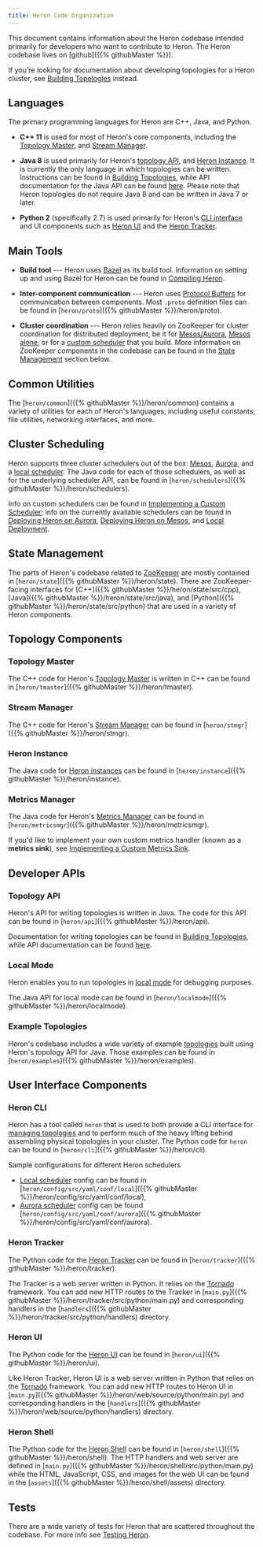 ```yaml
---
title: Heron Code Organization
---
```


This document contains information about the Heron codebase intended primarily
for developers who want to contribute to Heron. The Heron codebase lives on
[github]({{% githubMaster %}}).

If you're looking for documentation about developing topologies for a Heron
cluster, see [Building Topologies](../../concepts/topologies) instead.

## Languages

The primary programming languages for Heron are C++, Java, and Python.

* **C++ 11** is used for most of Heron's core components, including the
[Topology Master](../../concepts/architecture#topology-master), and
[Stream Manager](../../concepts/architecture#stream-manager).

* **Java 8** is used primarily for Heron's [topology
API](../../concepts/topologies), and [Heron Instance](../../concepts/architecture#heron-instance).
It is currently the only language in which topologies can be written. Instructions can be found
in [Building Topologies](../developers/topologies.html), while API documentation for the Java
API can be found [here](/api/topology/index.html). Please note that Heron topologies do not
require Java 8 and can be written in Java 7 or later.

* **Python 2** (specifically 2.7) is used primarily for Heron's [CLI
interface](../..//operators/heron-cli) and UI components such as [Heron
UI](../../operators/heron-ui) and the [Heron
Tracker](../../operators/heron-tracker).

## Main Tools

* **Build tool** --- Heron uses [Bazel](http://bazel.io/) as its build tool.
Information on setting up and using Bazel for Heron can be found in [Compiling
Heron](../../developers/compiling/compiling).

* **Inter-component communication** --- Heron uses [Protocol
Buffers](https://developers.google.com/protocol-buffers/?hl=en) for
communication between components. Most `.proto` definition files can be found in
[`heron/proto`]({{% githubMaster %}}/heron/proto).

* **Cluster coordination** --- Heron relies heavily on ZooKeeper for cluster
coordination for distributed deployment, be it for [Mesos/Aurora](../../operators/deployment/schedulers/aurora),
[Mesos alone](../../operators/deployment/schedulers/mesos), or for a [custom
scheduler](../custom-scheduler) that you build. More information on ZooKeeper
components in the codebase can be found in the [State
Management](#state-management) section below.

## Common Utilities

The [`heron/common`]({{% githubMaster %}}/heron/common) contains a variety of
utilities for each of Heron's languages, including useful constants, file
utilities, networking interfaces, and more.

## Cluster Scheduling

Heron supports three cluster schedulers out of the box:
[Mesos](../../operators/deployment/schedulers/mesos),
[Aurora](../../operators/deployment/schedulers/aurora), and a [local
scheduler](../../operators/deployment/schedulers/local). The Java code for each of those
schedulers, as well as for the underlying scheduler API, can be found in
[`heron/schedulers`]({{% githubMaster %}}/heron/schedulers).

Info on custom schedulers can be found in [Implementing a Custom
Scheduler](../custom-scheduler); info on the currently available schedulers
can be found in [Deploying Heron on
Aurora](../../operators/deployment/schedulers/aurora), [Deploying Heron on
Mesos](../../operators/deployment/schedulers/mesos), and [Local
Deployment](../../operators/deployment/schedulers/local).

## State Management

The parts of Heron's codebase related to
[ZooKeeper](http://zookeeper.apache.org/) are mostly contained in
[`heron/state`]({{% githubMaster %}}/heron/state). There are ZooKeeper-facing
interfaces for [C++]({{% githubMaster %}}/heron/state/src/cpp),
[Java]({{% githubMaster %}}/heron/state/src/java), and
[Python]({{% githubMaster %}}/heron/state/src/python) that are used in a variety of
Heron components.

## Topology Components

### Topology Master

The C++ code for Heron's [Topology
Master](../../concepts/architecture#topology-master) is written in C++ can be
found in [`heron/tmaster`]({{% githubMaster %}}/heron/tmaster).

### Stream Manager

The C++ code for Heron's [Stream
Manager](../../concepts/architecture#stream-manager) can be found in
[`heron/stmgr`]({{% githubMaster %}}/heron/stmgr).

### Heron Instance

The Java code for [Heron
instances](../../concepts/architecture#heron-instance) can be found in
[`heron/instance`]({{% githubMaster %}}/heron/instance).

### Metrics Manager

The Java code for Heron's [Metrics
Manager](../../concepts/architecture#metrics-manager) can be found in
[`heron/metricsmgr`]({{% githubMaster %}}/heron/metricsmgr).

If you'd like to implement your own custom metrics handler (known as a **metrics
sink**), see [Implementing a Custom Metrics Sink](../custom-metrics-sink).

## Developer APIs

### Topology API

Heron's API for writing topologies is written in Java. The code for this API can
be found in [`heron/api`]({{% githubMaster %}}/heron/api).

Documentation for writing topologies can be found in [Building
Topologies](../developers/topologies.html), while API documentation can be found
[here](/api/topology/index.html).

### Local Mode

Heron enables you to run topologies in [local
mode](../developers/topologies.html#local-mode) for debugging purposes.

The Java API for local mode can be found in
[`heron/localmode`]({{% githubMaster %}}/heron/localmode).

### Example Topologies

Heron's codebase includes a wide variety of example
[topologies](../../concepts/topologies) built using Heron's topology API for
Java. Those examples can be found in
[`heron/examples`]({{% githubMaster %}}/heron/examples).

## User Interface Components

### Heron CLI

Heron has a tool called `heron` that is used to both provide a CLI interface
for [managing topologies](../../operators/heron-cli) and to perform much of
the heavy lifting behind assembling physical topologies in your cluster.
The Python code for `heron` can be found in
[`heron/cli`]({{% githubMaster %}}/heron/cli).

Sample configurations for different Heron schedulers

* [Local scheduler](../../operators/deployment/schedulers/local) config can be found in [`heron/config/src/yaml/conf/local`]({{% githubMaster %}}/heron/config/src/yaml/conf/local),
* [Aurora scheduler](../../operators/deployment/schedulers/aurora) config can be found [`heron/config/src/yaml/conf/aurora`]({{% githubMaster %}}/heron/config/src/yaml/conf/aurora).

### Heron Tracker

The Python code for the [Heron Tracker](../../operators/heron-tracker) can be
found in [`heron/tracker`]({{% githubMaster %}}/heron/tracker).

The Tracker is a web server written in Python. It relies on the
[Tornado](http://www.tornadoweb.org/en/stable/) framework. You can add new HTTP
routes to the Tracker in
[`main.py`]({{% githubMaster %}}/heron/tracker/src/python/main.py) and
corresponding handlers in the
[`handlers`]({{% githubMaster %}}/heron/tracker/src/python/handlers) directory.

### Heron UI

The Python code for the [Heron UI](../../operators/heron-ui) can be found in
[`heron/ui`]({{% githubMaster %}}/heron/ui).

Like Heron Tracker, Heron UI is a web server written in Python that relies on
the [Tornado](http://www.tornadoweb.org/en/stable/) framework. You can add new
HTTP routes to Heron UI in
[`main.py`]({{% githubMaster %}}/heron/web/source/python/main.py) and corresponding
handlers in the [`handlers`]({{% githubMaster %}}/heron/web/source/python/handlers)
directory.

### Heron Shell

The Python code for the [Heron Shell](../../operators/heron-shell) can be
found in [`heron/shell`]({{% githubMaster %}}/heron/shell). The HTTP handlers and
web server are defined in
[`main.py`]({{% githubMaster %}}/heron/shell/src/python/main.py) while the HTML,
JavaScript, CSS, and images for the web UI can be found in the
[`assets`]({{% githubMaster %}}/heron/shell/assets) directory.

## Tests

There are a wide variety of tests for Heron that are scattered throughout the
codebase. For more info see [Testing Heron](../testing).
